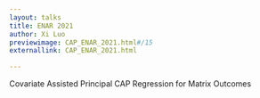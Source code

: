 ```yaml
---
layout: talks
title: ENAR 2021
author: Xi Luo
previewimage: CAP_ENAR_2021.html#/15
externallink: CAP_ENAR_2021.html

---
```

Covariate Assisted Principal CAP Regression for Matrix Outcomes